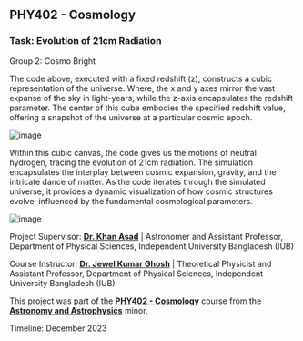 ## PHY402 - Cosmology

### Task: Evolution of 21cm Radiation
Group 2: Cosmo Bright 

The code above, executed with a fixed redshift (z), constructs a cubic representation of the universe. Where, the x and y axes mirror the vast expanse of the sky in light-years, while the z-axis encapsulates the redshift parameter. The center of this cube embodies the specified redshift value, offering a snapshot of the universe at a particular cosmic epoch.

![image](https://github.com/user-attachments/assets/48500061-fb8d-426d-aded-f5f6e3099dd7)

Within this cubic canvas, the code gives us the motions of neutral hydrogen, tracing the evolution of 21cm radiation. The simulation encapsulates the interplay between cosmic expansion, gravity, and the intricate dance of matter. As the code iterates through the simulated universe, it provides a dynamic visualization of how cosmic structures evolve, influenced by the fundamental cosmological parameters.

![image](https://github.com/user-attachments/assets/43e43bab-7332-45ad-80e4-a63577b63234)


Project Supervisor: [**Dr. Khan Asad**](https://coalab.space/people/asad/) | Astronomer and Assistant Professor, Department of Physical Sciences, Independent University Bangladesh (IUB)

Course Instructor: [**Dr. Jewel Kumar Ghosh**](https://iub.ac.bd/academics/departments/ps/faculty-and-staff/jewel.ghosh) | Theoretical Physicist and Assistant Professor, Department of Physical Sciences, Independent University Bangladesh (IUB)

This project was part of the [**PHY402 - Cosmology**](https://cassa.site/project/phy402/) course from the [**Astronomy and Astrophysics**](https://cassa.site/minor/) minor.

Timeline: December 2023




